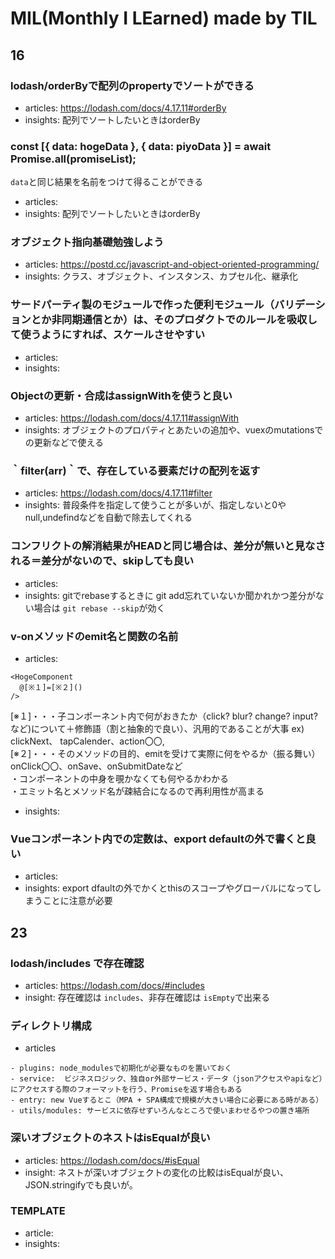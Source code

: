 # MIL(Monthly I LEarned) made by TIL

## 16
### lodash/orderByで配列のpropertyでソートができる
- articles: https://lodash.com/docs/4.17.11#orderBy
- insights: 配列でソートしたいときはorderBy

### const [{ data: hogeData }, { data: piyoData }] = await Promise.all(promiseList);
`data`と同じ結果を名前をつけて得ることができる
- articles: 
- insights: 配列でソートしたいときはorderBy

### オブジェクト指向基礎勉強しよう
- articles: https://postd.cc/javascript-and-object-oriented-programming/
- insights: クラス、オブジェクト、インスタンス、カプセル化、継承化


### サードパーティ製のモジュールで作った便利モジュール（バリデーションとか非同期通信とか）は、そのプロダクトでのルールを吸収して使うようにすれば、スケールさせやすい
- articles: 
- insights:

### Objectの更新・合成はassignWithを使うと良い
- articles: https://lodash.com/docs/4.17.11#assignWith
- insights: オブジェクトのプロパティとあたいの追加や、vuexのmutationsでの更新などで使える


### ｀filter(arr)｀で、存在している要素だけの配列を返す
- articles: https://lodash.com/docs/4.17.11#filter
- insights: 普段条件を指定して使うことが多いが、指定しないと0やnull,undefindなどを自動で除去してくれる


### コンフリクトの解消結果がHEADと同じ場合は、差分が無いと見なされる＝差分がないので、skipしても良い
- articles: 
- insights: gitでrebaseするときに git add忘れていないか聞かれかつ差分がない場合は `git rebase --skip`が効く 

### v-onメソッドのemit名と関数の名前
- articles:

```
<HogeComponent
  @[※１]=[※２]()
/>
```

[※１]・・・子コンポーネント内で何がおきたか（click? blur? change? input?など)について＋修飾語（割と抽象的で良い）、汎用的であることが大事
ex) clickNext、 tapCalender、action〇〇,   
[※２]・・・そのメソッドの目的、emitを受けて実際に何をやるか（振る舞い）   
onClick〇〇、onSave、onSubmitDateなど   
・コンポーネントの中身を覗かなくても何やるかわかる   
・エミット名とメソッド名が疎結合になるので再利用性が高まる
- insights:

### Vueコンポーネント内での定数は、export defaultの外で書くと良い
- articles: 
- insights: export dfaultの外でかくとthisのスコープやグローバルになってしまうことに注意が必要

## 23
### lodash/includes で存在確認
- articles: https://lodash.com/docs/#includes
- insight: 存在確認は `includes`、非存在確認は `isEmpty`で出来る

### ディレクトリ構成
- articles
 ```
- plugins: node_modulesで初期化が必要なものを置いておく
- service:  ビジネスロジック、独自or外部サービス・データ（jsonアクセスやapiなど）にアクセスする際のフォーマットを行う、Promiseを返す場合もある
- entry: new Vueするとこ（MPA + SPA構成で規模が大きい場合に必要にある時がある）
- utils/modules: サービスに依存せずいろんなところで使いまわせるやつの置き場所
 ```
### 深いオブジェクトのネストはisEqualが良い
- articles: https://lodash.com/docs/#isEqual
- insight: ネストが深いオブジェクトの変化の比較はisEqualが良い、JSON.stringifyでも良いが。

### TEMPLATE
- article: 
- insights:
